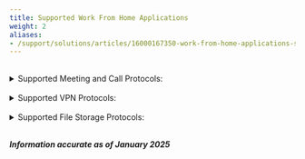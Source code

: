 ```yaml
---
title: Supported Work From Home Applications
weight: 2
aliases:
- /support/solutions/articles/16000167350-work-from-home-applications-supported-by-dumaos
---
```


<br/>

<details>
  <summary>Supported Meeting and Call Protocols:</summary>

- BigBlueButton
- BlueJeans
- Google Meet
- Jitsi Meet
- Lifesize
- Slack Huddle
- Teams/Skype Call
- Webex Meeting
- Zoho Meeting
- Zoom

</details>

<br/>

<details>
  <summary>Supported VPN Protocols:</summary>

- CiscoVPN
- GlobalProtect VPN
- Hotspot Shield
- IKEv2
- Mimic VPN
- OpenVPN
- Tor
- WireGuard

</details>

<br/>

<details>
  <summary>Supported File Storage Protocols:</summary>

- Apple iCloud
- Google Workspace
- OneDrive

</details>

<br/>

***Information accurate as of January 2025***
